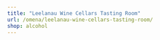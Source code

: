 ```yaml
---
title: "Leelanau Wine Cellars Tasting Room"
url: /omena/leelanau-wine-cellars-tasting-room/
shop: alcohol
---
```


